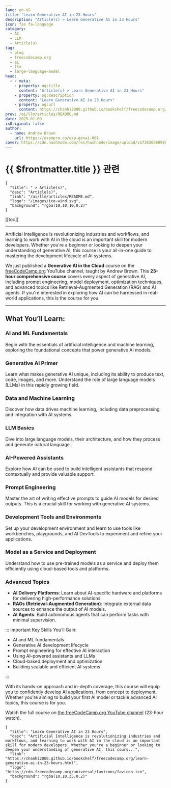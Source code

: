 ```yaml
---
lang: en-US
title: "Learn Generative AI in 23 Hours"
description: "Article(s) > Learn Generative AI in 23 Hours"
icon: fas fa-language
category:
  - AI
  - LLM
  - Article(s)
tag:
  - blog
  - freecodecamp.org
  - ai
  - llm
  - large-language-model
head:
  - - meta:
    - property: og:title
      content: "Article(s) > Learn Generative AI in 23 Hours"
    - property: og:description
      content: "Learn Generative AI in 23 Hours"
    - property: og:url
      content: https://chanhi2000.github.io/bookshelf/freecodecamp.org/learn-generative-ai-in-23-hours.html
prev: /ai/llm/articles/README.md
date: 2025-01-09
isOriginal: false
author:
  - name: Andrew Brown
    url: https://exampro.co/exp-genai-001
cover: https://cdn.hashnode.com/res/hashnode/image/upload/v1736369609882/91a5456e-e10e-4189-a8ea-7896198fdc65.png
---
```


# {{ $frontmatter.title }} 관련

```component VPCard
{
  "title": " > Article(s)",
  "desc": "Article(s)",
  "link": "/ai/llm/articles/README.md",
  "logo": "/images/ico-wind.svg",
  "background": "rgba(10,10,10,0.2)"
}
```

[[toc]]

---

<SiteInfo
  name="Learn Generative AI in 23 Hours"
  desc="Artificial Intelligence is revolutionizing industries and workflows, and learning to work with AI in the cloud is an important skill for modern developers. Whether you're a beginner or looking to deepen your understanding of generative AI, this cours..."
  url="https://freecodecamp.org/news/learn-generative-ai-in-23-hours"
  logo="https://cdn.freecodecamp.org/universal/favicons/favicon.ico"
  preview="https://cdn.hashnode.com/res/hashnode/image/upload/v1736369609882/91a5456e-e10e-4189-a8ea-7896198fdc65.png"/>

Artificial Intelligence is revolutionizing industries and workflows, and learning to work with AI in the cloud is an important skill for modern developers. Whether you're a beginner or looking to deepen your understanding of generative AI, this course is your all-in-one guide to mastering the development lifecycle of AI systems.

We just published a **Generative AI in the Cloud** course on the [<FontIcon icon="fa-brands fa-free-code-camp"/>freeCodeCamp.org](http://freeCodeCamp.org) YouTube channel, taught by Andrew Brown. This **23-hour comprehensive course** covers every aspect of generative AI, including prompt engineering, model deployment, optimization techniques, and advanced topics like Retrieval-Augmented Generation (RAG) and AI agents. If you're interested in exploring how AI can be harnessed in real-world applications, this is the course for you.

---

## What You’ll Learn:

### AI and ML Fundamentals

Begin with the essentials of artificial intelligence and machine learning, exploring the foundational concepts that power generative AI models.

### Generative AI Primer

Learn what makes generative AI unique, including its ability to produce text, code, images, and more. Understand the role of large language models (LLMs) in this rapidly growing field.

### Data and Machine Learning

Discover how data drives machine learning, including data preprocessing and integration with AI systems.

### LLM Basics

Dive into large language models, their architecture, and how they process and generate natural language.

### AI-Powered Assistants

Explore how AI can be used to build intelligent assistants that respond contextually and provide valuable support.

### Prompt Engineering

Master the art of writing effective prompts to guide AI models for desired outputs. This is a crucial skill for working with generative AI systems.

### Development Tools and Environments

Set up your development environment and learn to use tools like workbenches, playgrounds, and AI DevTools to experiment and refine your applications.

### Model as a Service and Deployment

Understand how to use pre-trained models as a service and deploy them efficiently using cloud-based tools and platforms.

### Advanced Topics

- **AI Delivery Platforms**: Learn about AI-specific hardware and platforms for delivering high-performance solutions.
- **RAGs (Retrieval-Augmented Generation)**: Integrate external data sources to enhance the output of AI models.
- **AI Agents**: Build autonomous agents that can perform tasks with minimal supervision.

::: important Key Skills You’ll Gain:

- AI and ML fundamentals
- Generative AI development lifecycle
- Prompt engineering for effective AI interaction
- Using AI-powered assistants and LLMs
- Cloud-based deployment and optimization
- Building scalable and efficient AI systems

:::

With its hands-on approach and in-depth coverage, this course will equip you to confidently develop AI applications, from concept to deployment. Whether you're aiming to build your first AI model or tackle advanced AI topics, this course is for you.

Watch the full course on [<FontIcon icon="fa-brands fa-youtube"/>the freeCodeCamp.org YouTube channel](https://youtu.be/nJ25yl34Uqw) (23-hour watch).

<VidStack src="youtube/nJ25yl34Uqw" />

<!-- TODO: add ARTICLE CARD -->
```component VPCard
{
  "title": "Learn Generative AI in 23 Hours",
  "desc": "Artificial Intelligence is revolutionizing industries and workflows, and learning to work with AI in the cloud is an important skill for modern developers. Whether you're a beginner or looking to deepen your understanding of generative AI, this cours...",
  "link": "https://chanhi2000.github.io/bookshelf/freecodecamp.org/learn-generative-ai-in-23-hours.html",
  "logo": "https://cdn.freecodecamp.org/universal/favicons/favicon.ico",
  "background": "rgba(10,10,35,0.2)"
}
```
